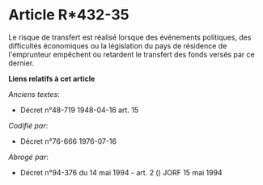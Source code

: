 # Article R*432-35

Le risque de transfert est réalisé lorsque des événements politiques, des difficultés économiques ou la législation du pays
de résidence de l'emprunteur empêchent ou retardent le transfert des fonds versés par ce dernier.

**Liens relatifs à cet article**

_Anciens textes_:

  - Décret n°48-719 1948-04-16 art. 15

_Codifié par_:

  - Décret n°76-666 1976-07-16

_Abrogé par_:

  - Décret n°94-376 du 14 mai 1994 - art. 2 () JORF 15 mai 1994
